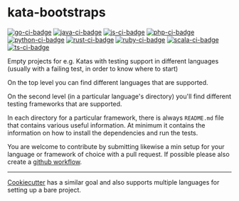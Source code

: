 # kata-bootstraps

[![go-ci-badge]][ci-actions]
[![java-ci-badge]][ci-actions]
[![js-ci-badge]][ci-actions]
[![php-ci-badge]][ci-actions]
[![python-ci-badge]][ci-actions]
[![rust-ci-badge]][ci-actions]
[![ruby-ci-badge]][ci-actions]
[![scala-ci-badge]][ci-actions]
[![ts-ci-badge]][ci-actions]



Empty projects for e.g. Katas with testing support in different languages
(usually with a failing test, in order to know where to start)

On the top level you can find different languages that are supported.

On the second level (in a particular language's directory) you'll find
different testing frameworks that are supported.

In each directory for a particular framework, there is always `README.md` file
that contains various useful information. At minimum it contains the
information on how to install the dependencies and run the tests.

You are welcome to contribute by submitting likewise a min setup for your language or framework of choice with a pull request. If possible please also create a [github workflow](https://help.github.com/en/actions/automating-your-workflow-with-github-actions/configuring-a-workflow#in-this-article).

----
[Cookiecutter](https://github.com/audreyr/cookiecutter) has a similar goal and also supports multiple languages for setting up a bare project.

[go-ci-badge]:../../../kata-bootstraps/workflows/GO%20CI/badge.svg "CI build status"
[java-ci-badge]:../../../kata-bootstraps/workflows/Java%20CI/badge.svg "CI build status"
[js-ci-badge]:../../../kata-bootstraps/workflows/js%20CI/badge.svg "CI build status"
[php-ci-badge]:../../../kata-bootstraps/workflows/PHP%20CI/badge.svg "CI build status"
[python-ci-badge]:../../../kata-bootstraps/workflows/Python%20CI/badge.svg "CI build status"
[rust-ci-badge]:../../../kata-bootstraps/workflows/Rust%20CI/badge.svg "CI build status"
[ruby-ci-badge]:../../../kata-bootstraps/workflows/Ruby%20CI/badge.svg "CI build status"
[scala-ci-badge]:../../../kata-bootstraps/workflows/Scala%20CI/badge.svg "CI build status"
[ts-ci-badge]:../../../kata-bootstraps/workflows/ts%20CI/badge.svg "CI build status"
[ci-actions]:../../../kata-bootstraps/actions
